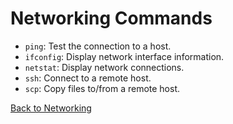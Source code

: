 
# Networking Commands

*   `ping`: Test the connection to a host.
*   `ifconfig`: Display network interface information.
*   `netstat`: Display network connections.
*   `ssh`: Connect to a remote host.
*   `scp`: Copy files to/from a remote host.

[Back to Networking](./index.md)
